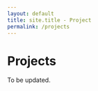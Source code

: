 ```yaml
---
layout: default
title: site.title - Project
permalink: /projects
---
```


# Projects

To be updated.
